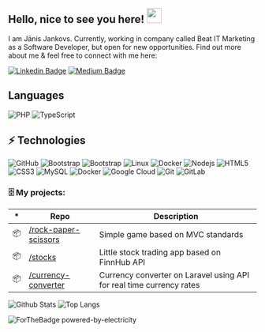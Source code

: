 ## Hello, nice to see you here! <img src="https://raw.githubusercontent.com/aemmadi/aemmadi/master/wave.gif" width="30px">

I am Jānis Jankovs. Currently, working in company called Beat IT Marketing as a Software Developer, but open for new opportunities. Find out more about me & feel free to connect with me here:

[![Linkedin Badge](https://img.shields.io/badge/-Jānis_Jankovs-blue?style=flat-square&logo=Linkedin&logoColor=white&link=https://www.linkedin.com/in/janis-j/)](https://www.linkedin.com/in/janis-j/)
[![Medium Badge](https://img.shields.io/badge/-CODELEX-03a57a?style=flat-square&labelColor=000000=Medium&link=https://www.codelex.io/uznemumiem)](https://www.codelex.io/uznemumiem)

## Languages

![PHP](https://img.shields.io/badge/-PHP-000?&logo=PHP)
![TypeScript](https://img.shields.io/badge/-TypeScript-000?&logo=TypeScript)


## ⚡ Technologies

![GitHub](https://img.shields.io/badge/-GitHub-181717?style=flat-square&logo=github)
![Bootstrap](https://img.shields.io/badge/-Bootstrap-563D7C?style=flat-square&logo=bootstrap)
![Bootstrap](https://img.shields.io/badge/-Prettier-03a56a?style=flat-square&logo=Prettier)
![Linux](https://img.shields.io/badge/-Linux-000?&logo=Linux)
![Docker](https://img.shields.io/badge/-Docker-black?style=flat-square&logo=docker)
![Nodejs](https://img.shields.io/badge/-Nodejs-black?style=flat-square&logo=Node.js)
![HTML5](https://img.shields.io/badge/-HTML5-E34F26?style=flat-square&logo=html5&logoColor=white)
![CSS3](https://img.shields.io/badge/-CSS3-1572B6?style=flat-square&logo=css3)
![MySQL](https://img.shields.io/badge/-MySQL-black?style=flat-square&logo=mysql)
![Docker](https://img.shields.io/badge/-Docker-black?style=flat-square&logo=docker)
![Google Cloud](https://img.shields.io/badge/Google%20Cloud-black?style=flat-square&logo=google-cloud)
![Git](https://img.shields.io/badge/-Git-black?style=flat-square&logo=git)
![GitLab](https://img.shields.io/badge/-GitLab-FCA121?style=flat-square&logo=gitlab)

### 🗄 My projects:

|*|Repo|Description|
|---|---|---|
| 📦 | [/rock-paper-scissors](https://github.com/janis-j/rock-paper-scissors) | Simple game based on MVC standards |
| 📦 | [/stocks](https://github.com/janis-j/PHP-course/tree/main/tasks/stocks) | Little stock trading app based on FinnHub API |
| 📦 | [/currency-converter](https://github.com/janis-j/currency-converter) | Currency converter on Laravel using API for real time currency rates |

![Github Stats](https://github-readme-stats.vercel.app/api?username=janis-j&count_private=true&show_icons=true&include_all_commits=true)
![Top Langs](https://github-readme-stats.vercel.app/api/top-langs/?username=janis-j&hide=TeX&layout=compact)

![ForTheBadge powered-by-electricity](http://ForTheBadge.com/images/badges/powered-by-electricity.svg)
